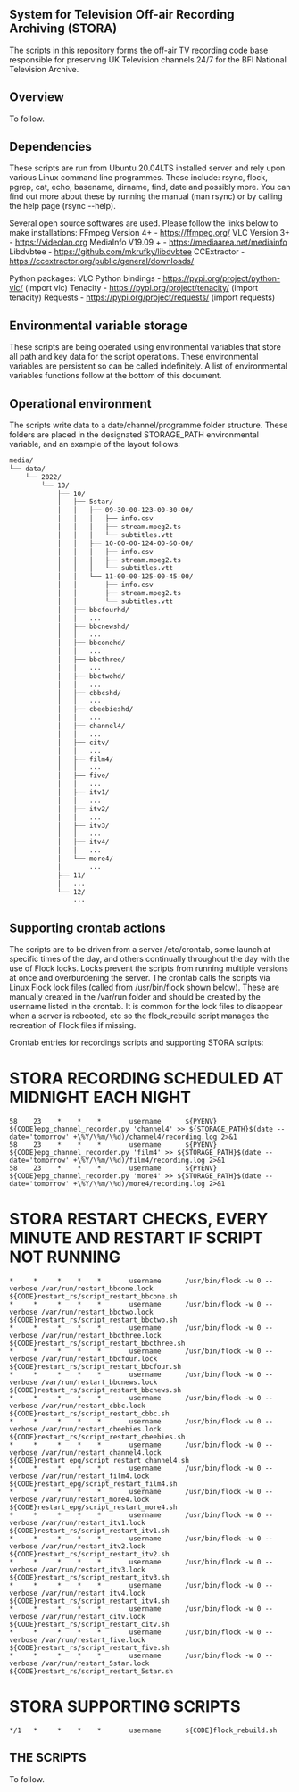 ## System for Television Off-air Recording Archiving (STORA)

The scripts in this repository forms the off-air TV recording code base responsible for preserving UK Television channels 24/7 for the BFI National Television Archive. 

## Overview

To follow.

## Dependencies

These scripts are run from Ubuntu 20.04LTS installed server and rely upon various Linux command line programmes. These include: rsync, flock, pgrep, cat, echo, basename, dirname, find, date and possibly more. You can find out more about these by running the manual (man rsync) or by calling the help page (rsync --help).

Several open source softwares are used. Please follow the links below to make installations:
FFmpeg Version 4+ - https://ffmpeg.org/
VLC Version 3+ - https://videolan.org
MediaInfo V19.09 + - https://mediaarea.net/mediainfo
Libdvbtee - https://github.com/mkrufky/libdvbtee
CCExtractor - https://ccextractor.org/public/general/downloads/

Python packages:
VLC Python bindings - https://pypi.org/project/python-vlc/ (import vlc)
Tenacity - https://pypi.org/project/tenacity/ (import tenacity)
Requests - https://pypi.org/project/requests/ (import requests)

## Environmental variable storage  

These scripts are being operated using environmental variables that store all path and key data for the script operations. These environmental variables are persistent so can be called indefinitely. A list of environmental variables functions follow at the bottom of this document.

## Operational environment

The scripts write data to a date/channel/programme folder structure. These folders are placed in the designated STORAGE_PATH environmental variable, and an example of the layout follows:

```bash
media/  
└── data/  
    └── 2022/  
        └── 10/  
            ├── 10/  
            │   ├── 5star/  
            │   │   ├── 09-30-00-123-00-30-00/  
            │   │   │   ├── info.csv  
            │   │   │   ├── stream.mpeg2.ts  
            │   │   │   └── subtitles.vtt  
            │   │   ├── 10-00-00-124-00-60-00/  
            │   │   │   ├── info.csv  
            │   │   │   ├── stream.mpeg2.ts  
            │   │   │   └── subtitles.vtt  
            │   │   └── 11-00-00-125-00-45-00/  
            │   │       ├── info.csv  
            │   │       ├── stream.mpeg2.ts  
            │   │       └── subtitles.vtt  
            │   ├── bbcfourhd/  
            │   │   ...  
            │   ├── bbcnewshd/  
            │   │   ...  
            │   ├── bbconehd/  
            │   │   ...  
            │   ├── bbcthree/  
            │   │   ...  
            │   ├── bbctwohd/  
            │   │   ...  
            │   ├── cbbcshd/  
            │   │   ...  
            │   ├── cbeebieshd/  
            │   │   ...  
            │   ├── channel4/  
            │   │   ...  
            │   ├── citv/  
            │   │   ...  
            │   ├── film4/  
            │   │   ...  
            │   ├── five/  
            │   │   ...  
            │   ├── itv1/  
            │   │   ...  
            │   ├── itv2/  
            │   │   ...  
            │   ├── itv3/  
            │   │   ...  
            │   ├── itv4/  
            │   │   ...  
            │   └── more4/  
            │       ...
            ├── 11/  
            │   ...  
            └── 12/  
                ...  
```

## Supporting crontab actions

The scripts are to be driven from a server /etc/crontab, some launch at specific times of the day, and others continually throughout the day with the use of Flock locks. Locks prevent the scripts from running multiple versions at once and overburdening the server. The crontab calls the scripts via Linux Flock lock files (called from /usr/bin/flock shown below). These are manually created in the /var/run folder and should be created by the username listed in the crontab. It is common for the lock files to disappear when a server is rebooted, etc so the flock_rebuild script manages the recreation of Flock files if missing.

Crontab entries for recordings scripts and supporting STORA scripts:  

# STORA RECORDING SCHEDULED AT MIDNIGHT EACH NIGHT
    58    23    *    *    *       username      ${PYENV}  ${CODE}epg_channel_recorder.py 'channel4' >> ${STORAGE_PATH}$(date --date='tomorrow' +\%Y/\%m/\%d)/channel4/recording.log 2>&1  
    58    23    *    *    *       username      ${PYENV}  ${CODE}epg_channel_recorder.py 'film4' >> ${STORAGE_PATH}$(date --date='tomorrow' +\%Y/\%m/\%d)/film4/recording.log 2>&1  
    58    23    *    *    *       username      ${PYENV}  ${CODE}epg_channel_recorder.py 'more4' >> ${STORAGE_PATH}$(date --date='tomorrow' +\%Y/\%m/\%d)/more4/recording.log 2>&1  

# STORA RESTART CHECKS, EVERY MINUTE AND RESTART IF SCRIPT NOT RUNNING
    *     *     *    *    *       username      /usr/bin/flock -w 0 --verbose /var/run/restart_bbcone.lock  ${CODE}restart_rs/script_restart_bbcone.sh  
    *     *     *    *    *       username      /usr/bin/flock -w 0 --verbose /var/run/restart_bbctwo.lock  ${CODE}restart_rs/script_restart_bbctwo.sh  
    *     *     *    *    *       username      /usr/bin/flock -w 0 --verbose /var/run/restart_bbcthree.lock  ${CODE}restart_rs/script_restart_bbcthree.sh  
    *     *     *    *    *       username      /usr/bin/flock -w 0 --verbose /var/run/restart_bbcfour.lock  ${CODE}restart_rs/script_restart_bbcfour.sh  
    *     *     *    *    *       username      /usr/bin/flock -w 0 --verbose /var/run/restart_bbcnews.lock  ${CODE}restart_rs/script_restart_bbcnews.sh  
    *     *     *    *    *       username      /usr/bin/flock -w 0 --verbose /var/run/restart_cbbc.lock  ${CODE}restart_rs/script_restart_cbbc.sh
    *     *     *    *    *       username      /usr/bin/flock -w 0 --verbose /var/run/restart_cbeebies.lock  ${CODE}restart_rs/script_restart_cbeebies.sh  
    *     *     *    *    *       username      /usr/bin/flock -w 0 --verbose /var/run/restart_channel4.lock  ${CODE}restart_epg/script_restart_channel4.sh  
    *     *     *    *    *       username      /usr/bin/flock -w 0 --verbose /var/run/restart_film4.lock  ${CODE}restart_epg/script_restart_film4.sh  
    *     *     *    *    *       username      /usr/bin/flock -w 0 --verbose /var/run/restart_more4.lock  ${CODE}restart_epg/script_restart_more4.sh  
    *     *     *    *    *       username      /usr/bin/flock -w 0 --verbose /var/run/restart_itv1.lock  ${CODE}restart_rs/script_restart_itv1.sh  
    *     *     *    *    *       username      /usr/bin/flock -w 0 --verbose /var/run/restart_itv2.lock  ${CODE}restart_rs/script_restart_itv2.sh  
    *     *     *    *    *       username      /usr/bin/flock -w 0 --verbose /var/run/restart_itv3.lock  ${CODE}restart_rs/script_restart_itv3.sh  
    *     *     *    *    *       username      /usr/bin/flock -w 0 --verbose /var/run/restart_itv4.lock  ${CODE}restart_rs/script_restart_itv4.sh  
    *     *     *    *    *       username      /usr/bin/flock -w 0 --verbose /var/run/restart_citv.lock  ${CODE}restart_rs/script_restart_citv.sh  
    *     *     *    *    *       username      /usr/bin/flock -w 0 --verbose /var/run/restart_five.lock  ${CODE}restart_rs/script_restart_five.sh  
    *     *     *    *    *       username      /usr/bin/flock -w 0 --verbose /var/run/restart_5star.lock  ${CODE}restart_rs/script_restart_5star.sh 

# STORA SUPPORTING SCRIPTS
    */1   *     *    *    *       username      ${CODE}flock_rebuild.sh  
    

## THE SCRIPTS

To follow.
